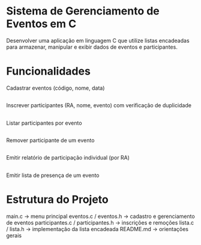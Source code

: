 # Sistema de Gerenciamento de Eventos em C
Desenvolver uma aplicação em linguagem C que utilize listas encadeadas para armazenar, manipular e exibir dados de eventos e participantes.

# Funcionalidades
Cadastrar eventos (código, nome, data)
##
Inscrever participantes (RA, nome, evento) com verificação de duplicidade
##
Listar participantes por evento
##
Remover participante de um evento
##
Emitir relatório de participação individual (por RA)
##
Emitir lista de presença de um evento

# Estrutura do Projeto
main.c → menu principal
eventos.c / eventos.h → cadastro e gerenciamento de eventos
participantes.c / participantes.h → inscrições e remoções
lista.c / lista.h → implementação da lista encadeada
README.md → orientações gerais
